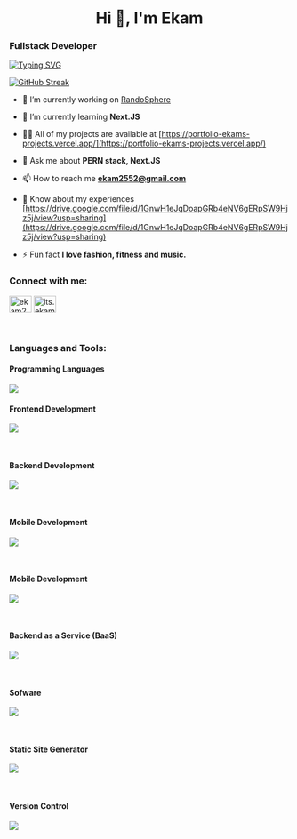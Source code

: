 <h1 align="center">Hi 👋, I'm Ekam</h1>
<h3 align="left">Fullstack Developer</h3>

<a href="https://git.io/typing-svg"><img src="https://readme-typing-svg.demolab.com?font=Urbanist&weight=600&size=24&pause=1000&color=F71313&background=0F0F0F00&center=true&vCenter=true&multiline=true&random=false&height=110&lines=%22Happiness+in+intelligent+people;is+the+rarest+thing+I+know.%22;+-Ernest+Hemingway" alt="Typing SVG" /></a>

<a href="https://git.io/streak-stats"><img src="https://streak-stats.demolab.com?user=Ekam2552&theme=youtube-dark&border_radius=4&date_format=M%20j%5B%2C%20Y%5D" alt="GitHub Streak" /></a>

- 🔭 I’m currently working on [RandoSphere](https://github.com/Ekam2552/Randosphere)

- 🌱 I’m currently learning **Next.JS**

- 👨‍💻 All of my projects are available at [https://portfolio-ekams-projects.vercel.app/](https://portfolio-ekams-projects.vercel.app/)

- 💬 Ask me about **PERN stack, Next.JS**

- 📫 How to reach me **ekam2552@gmail.com**

- 📄 Know about my experiences [https://drive.google.com/file/d/1GnwH1eJqDoapGRb4eNV6gERpSW9Hjz5j/view?usp=sharing](https://drive.google.com/file/d/1GnwH1eJqDoapGRb4eNV6gERpSW9Hjz5j/view?usp=sharing)

- ⚡ Fun fact **I love fashion, fitness and music.**

<h3 align="left">Connect with me:</h3>
<p align="left">
<a href="https://linkedin.com/in/ekam2552" target="blank"><img align="center" src="https://raw.githubusercontent.com/rahuldkjain/github-profile-readme-generator/master/src/images/icons/Social/linked-in-alt.svg" alt="ekam2552" height="30" width="40" /></a>
<a href="https://instagram.com/its.ekam.preet" target="blank"><img align="center" src="https://raw.githubusercontent.com/rahuldkjain/github-profile-readme-generator/master/src/images/icons/Social/instagram.svg" alt="its.ekam.preet" height="30" width="40" /></a>
</p>
<br>
<h3 align="left">Languages and Tools:</h3>
<p align="center">
  <h4 align="left">Programming Languages</h4>
    <img style="pointer-events: none" src="https://skillicons.dev/icons?i=cpp,js,ts" />
</p>
<p align="center">
  <h4 align="left">Frontend Development</h4>
  <a href="https://skillicons.dev">
    <img src="https://skillicons.dev/icons?i=react,bootstrap,css,html,sass,redux,webpack,babel,tailwind" />
  </a>
</p>
<br>
<p align="center">
  <h4 align="left">Backend Development</h4>
  <a href="https://skillicons.dev">
    <img src="https://skillicons.dev/icons?i=nodejs,express" />
  </a>
</p>
<br>
<p align="center">
  <h4 align="left">Mobile Development</h4>
  <a href="https://skillicons.dev">
    <img src="https://skillicons.dev/icons?i=react" />
  </a>
</p>
<br>
<p align="center">
  <h4 align="left">Mobile Development</h4>
  <a href="https://skillicons.dev">
    <img src="https://skillicons.dev/icons?i=mongodb,postgres" />
  </a>
</p>
<br>
<p align="center">
  <h4 align="left">Backend as a Service (BaaS)</h4>
  <a href="https://skillicons.dev">
    <img src="https://skillicons.dev/icons?i=firebase" />
  </a>
</p>
<br>
<p align="center">
  <h4 align="left">Sofware</h4>
  <a href="https://skillicons.dev">
    <img src="https://skillicons.dev/icons?i=postman" />
  </a>
</p>
<br>
<p align="center">
  <h4 align="left">Static Site Generator</h4>
  <a href="https://skillicons.dev">
    <img src="https://skillicons.dev/icons?i=nextjs" />
  </a>
</p>
<br>
<p align="center">
  <h4 align="left">Version Control</h4>
  <a href="https://skillicons.dev">
    <img src="https://skillicons.dev/icons?i=git,github,bitbucket" />
  </a>
</p>
